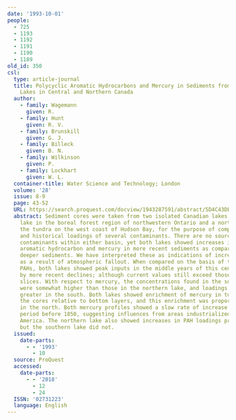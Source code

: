 ```yaml
---
date: '1993-10-01'
people:
  - 725
  - 1193
  - 1192
  - 1191
  - 1190
  - 1189
old_id: 350
csl:
  type: article-journal
  title: Polycyclic Aromatic Hydrocarbons and Mercury in Sediments from Two Isolated
    Lakes in Central and Northern Canada
  author:
    - family: Wagemann
      given: R.
    - family: Hunt
      given: R. V.
    - family: Brunskill
      given: G. J.
    - family: Billeck
      given: B. N.
    - family: Wilkinson
      given: P.
    - family: Lockhart
      given: W. L.
  container-title: Water Science and Technology; London
  volume: '28'
  issue: 8-9
  page: 43-52
  URL: https://search.proquest.com/docview/1943287591/abstract/5D4C43DE30994F73PQ/1
  abstract: Sediment cores were taken from two isolated Canadian lakes, a southern
    lake in the boreal forest region of northwestern Ontario and a northern one in
    the tundra on the west coast of Hudson Bay, for the purpose of comparing current
    and historical loadings of several contaminants. There are no sources of anthropogenic
    contaminants within either basin, yet both lakes showed increases in polycyclic
    aromatic hydrocarbon and mercury in more recent sediments as compared with older,
    deeper sediments. We have interpreted these as indications of increased loadings
    as a result of atmospheric fallout. When compared on the basis of the sum of sixteen
    PAHs, both lakes showed peak inputs in the middle years of this century, followed
    by more recent declines; although current values still exceed those from deep
    slices. With respect to mercury, the concentrations found in the southern lake
    were somewhat higher than those in the northern lake, and loadings were clearly
    greater in the south. Both lakes showed enrichment of mercury in top layers of
    the cores relative to bottom layers, and this enrichment was proportionately greater
    in the north. Both mercury profiles showed a slow rate of increase for a long
    period before 1850, suggesting influences from areas industrialized before North
    America. The northern lake also showed increases in PAH loadings prior to 1850,
    but the southern lake did not.
  issued:
    date-parts:
      - - '1993'
        - 10
  source: ProQuest
  accessed:
    date-parts:
      - - '2018'
        - 12
        - 24
  ISSN: '02731223'
  language: English
---
```

